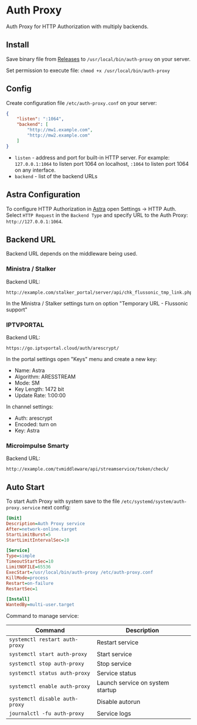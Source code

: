 # Auth Proxy

Auth Proxy for HTTP Authorization with multiply backends.

## Install

Save binary file from [Releases](https://github.com/cesbo/auth-proxy/releases) to `/usr/local/bin/auth-proxy` on your server.

Set permission to execute file: `chmod +x /usr/local/bin/auth-proxy`

## Config

Create configuration file `/etc/auth-proxy.conf` on your server:

```json
{
    "listen": ":1064",
    "backend": [
        "http://mw1.example.com",
        "http://mw2.example.com"
    ]
}
```

- `listen` - address and port for built-in HTTP server. For example: `127.0.0.1:1064` to listen port 1064 on localhost, `:1064` to listen port 1064 on any interface.
- `backend` - list of the backend URLs

## Astra Configuration

To configure HTTP Authorization in [Astra](https://www.cesbo.com) open Settings -> HTTP Auth.
Select `HTTP Request` in the `Backend Type` and specify URL to the Auth Proxy: `http://127.0.0.1:1064`.

## Backend URL

Backend URL depends on the middleware being used.

### Ministra / Stalker

Backend URL:

```
http://example.com/stalker_portal/server/api/chk_flussonic_tmp_link.php
```

In the Ministra / Stalker settings turn on option "Temporary URL - Flussonic support"

### IPTVPORTAL

Backend URL:

```
https://go.iptvportal.cloud/auth/arescrypt/
```

In the portal settings open "Keys" menu and create a new key:

- Name: Astra
- Algorithm: ARESSTREAM
- Mode: SM
- Key Length: 1472 bit
- Update Rate: 1:00:00

In channel settings:

- Auth: arescrypt
- Encoded: turn on
- Key: Astra

### Microimpulse Smarty

Backend URL:

```
http://example.com/tvmiddleware/api/streamservice/token/check/
```

## Auto Start

To start Auth Proxy with system save to the file `/etc/systemd/system/auth-proxy.service` next config:

```ini
[Unit]
Description=Auth Proxy service
After=network-online.target
StartLimitBurst=5
StartLimitIntervalSec=10

[Service]
Type=simple
TimeoutStartSec=10
LimitNOFILE=65536
ExecStart=/usr/local/bin/auth-proxy /etc/auth-proxy.conf
KillMode=process
Restart=on-failure
RestartSec=1

[Install]
WantedBy=multi-user.target
```

Command to manage service:

| Command                        | Description                      |
|--------------------------------|----------------------------------|
| `systemctl restart auth-proxy` | Restart service                  |
| `systemctl start auth-proxy`   | Start service                    |
| `systemctl stop auth-proxy`    | Stop service                     |
| `systemctl status auth-proxy`  | Service status                   |
| `systemctl enable auth-proxy`  | Launch service on system startup |
| `systemctl disable auth-proxy` | Disable autorun                  |
| `journalctl -fu auth-proxy`    | Service logs                     |
